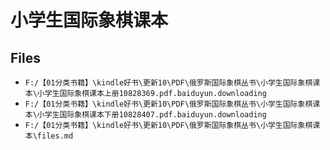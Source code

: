 # 小学生国际象棋课本

## Files

- `F:/【01分类书籍】\kindle好书\更新10\PDF\俄罗斯国际象棋丛书\小学生国际象棋课本\小学生国际象棋课本上册10828369.pdf.baiduyun.downloading`
- `F:/【01分类书籍】\kindle好书\更新10\PDF\俄罗斯国际象棋丛书\小学生国际象棋课本\小学生国际象棋课本下册10828407.pdf.baiduyun.downloading`
- `F:/【01分类书籍】\kindle好书\更新10\PDF\俄罗斯国际象棋丛书\小学生国际象棋课本\files.md`

